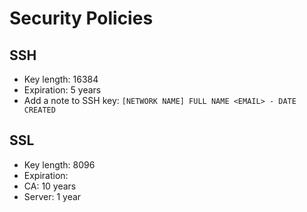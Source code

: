 # Security Policies

## SSH

* Key length: 16384
* Expiration: 5 years
* Add a note to SSH key: `[NETWORK NAME] FULL NAME <EMAIL> - DATE CREATED`

## SSL

* Key length: 8096
* Expiration:
* CA: 10 years
* Server: 1 year
